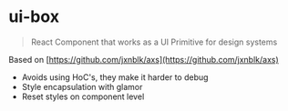 # ui-box
> React Component that works as a UI Primitive for design systems

Based on [https://github.com/jxnblk/axs](https://github.com/jxnblk/axs)

* Avoids using HoC's, they make it harder to debug
* Style encapsulation with glamor
* Reset styles on component level
